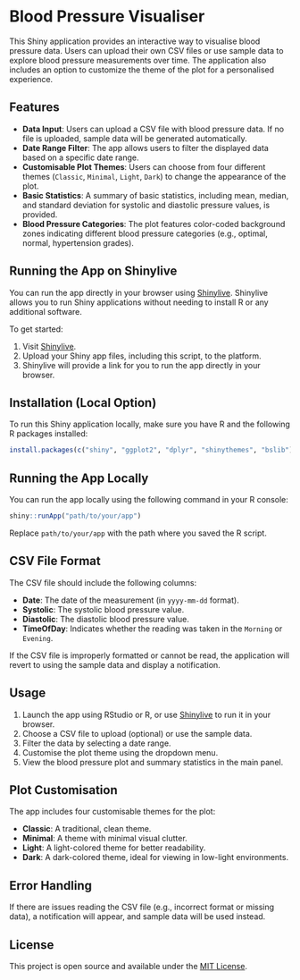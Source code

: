 # Blood Pressure Visualiser

This Shiny application provides an interactive way to visualise blood pressure data. Users can upload their own CSV files or use sample data to explore blood pressure measurements over time. The application also includes an option to customize the theme of the plot for a personalised experience.

## Features

- **Data Input**: Users can upload a CSV file with blood pressure data. If no file is uploaded, sample data will be generated automatically.
- **Date Range Filter**: The app allows users to filter the displayed data based on a specific date range.
- **Customisable Plot Themes**: Users can choose from four different themes (`Classic`, `Minimal`, `Light`, `Dark`) to change the appearance of the plot.
- **Basic Statistics**: A summary of basic statistics, including mean, median, and standard deviation for systolic and diastolic pressure values, is provided.
- **Blood Pressure Categories**: The plot features color-coded background zones indicating different blood pressure categories (e.g., optimal, normal, hypertension grades).

## Running the App on Shinylive

You can run the app directly in your browser using [Shinylive](https://shinylive.io/). Shinylive allows you to run Shiny applications without needing to install R or any additional software.

To get started:

1. Visit [Shinylive](https://shinylive.io/).
2. Upload your Shiny app files, including this script, to the platform.
3. Shinylive will provide a link for you to run the app directly in your browser.

## Installation (Local Option)

To run this Shiny application locally, make sure you have R and the following R packages installed:

```r
install.packages(c("shiny", "ggplot2", "dplyr", "shinythemes", "bslib"))
```

## Running the App Locally

You can run the app locally using the following command in your R console:

```r
shiny::runApp("path/to/your/app")
```
Replace `path/to/your/app` with the path where you saved the R script.

## CSV File Format

The CSV file should include the following columns:
- **Date**: The date of the measurement (in `yyyy-mm-dd` format).
- **Systolic**: The systolic blood pressure value.
- **Diastolic**: The diastolic blood pressure value.
- **TimeOfDay**: Indicates whether the reading was taken in the `Morning` or `Evening`.

If the CSV file is improperly formatted or cannot be read, the application will revert to using the sample data and display a notification.

## Usage

1. Launch the app using RStudio or R, or use [Shinylive](https://shinylive.io/) to run it in your browser.
2. Choose a CSV file to upload (optional) or use the sample data.
3. Filter the data by selecting a date range.
4. Customise the plot theme using the dropdown menu.
5. View the blood pressure plot and summary statistics in the main panel.

## Plot Customisation

The app includes four customisable themes for the plot:
- **Classic**: A traditional, clean theme.
- **Minimal**: A theme with minimal visual clutter.
- **Light**: A light-colored theme for better readability.
- **Dark**: A dark-colored theme, ideal for viewing in low-light environments.

## Error Handling

If there are issues reading the CSV file (e.g., incorrect format or missing data), a notification will appear, and sample data will be used instead.

## License

This project is open source and available under the [MIT License](https://opensource.org/licenses/MIT).
